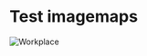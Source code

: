 # Test imagemaps

<img src="https://www.w3schools.com/html/workplace.jpg" alt="Workplace" usemap="#workmap">

<map name="workmap">
  <area shape="rect" coords="34,44,270,350" alt="Computer" href="index.html">
  <area shape="rect" coords="290,172,333,250" alt="Phone" href="quickstart.html">
  <area shape="circle" coords="337,300,44" alt="Coffee" href="quickstart.html">
</map>